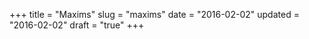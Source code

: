 +++
title = "Maxims"
slug = "maxims"
date = "2016-02-02"
updated = "2016-02-02"
draft = "true"
+++

